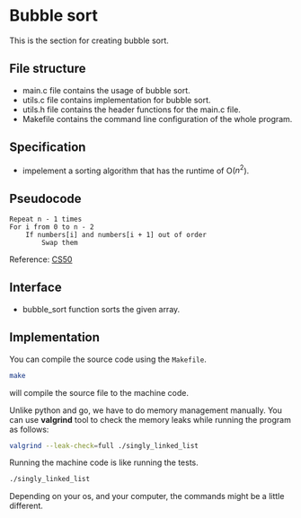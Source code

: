 # Bubble sort
This is the section for creating bubble sort.

## File structure
- main.c file contains the usage of bubble sort.
- utils.c file contains implementation for bubble sort.
- utils.h file contains the header functions for the main.c file.
- Makefile contains the command line configuration of the whole program.

## Specification
- impelement a sorting algorithm that has the runtime of O($n^2$).

## Pseudocode

```
Repeat n - 1 times
For i from 0 to n - 2
    If numbers[i] and numbers[i + 1] out of order
        Swap them
```

Reference: [CS50](https://cs50.harvard.edu/x/2023/notes/3/#sorting)

## Interface
- bubble_sort function sorts the given array.

## Implementation
You can compile the source code using the `Makefile`.
```bash
make
```
will compile the source file to the machine code.

Unlike python and go, we have to do memory management manually. You can use **valgrind** tool to check the memory leaks while running the program as follows:
```bash
valgrind --leak-check=full ./singly_linked_list
```

Running the machine code is like running the tests.
```bash
./singly_linked_list
``` 
Depending on your os, and your computer, the commands might be a little different.

